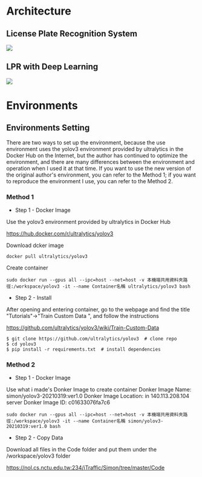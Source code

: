 # Architecture

## License Plate Recognition System
![](https://nol.cs.nctu.edu.tw:234/iTraffic/Simon/raw/763cedc6e4c8d79b363a8c07fd008fc8ef51cee9/Images/%E8%BB%8A%E7%89%8C%E8%BE%A8%E8%AD%98%E6%B5%81%E7%A8%8B%E5%9C%96.PNG)

## LPR with Deep Learning
![](https://nol.cs.nctu.edu.tw:234/iTraffic/Simon/raw/a5cacf48701bd1436f5a43a2e2d1b62564a8449c/Images/LPR_with_Deep_Learning.PNG)

# Environments

## Environments Setting
There are two ways to set up the environment, because the use environment uses the yolov3 environment provided by ultralytics in the Docker Hub on the Internet, but the author has continued to optimize the environment, and there are many differences between the environment and operation when I used it at that time.
If you want to use the new version of the original author's environment, you can refer to the Method 1; if you want to reproduce the environment I use, you can refer to the Method 2.

### Method 1
- Step 1 - Docker Image

Use the yolov3 environment provided by ultralytics in Docker Hub

https://hub.docker.com/r/ultralytics/yolov3

Download dcker image
```
docker pull ultralytics/yolov3
```
Create container

```
sudo docker run --gpus all --ipc=host --net=host -v 本機端共用資料夾路徑:/workspace/yolov3 -it --name Container名稱 ultralytics/yolov3 bash
```

- Step 2 - Install

After opening and entering container, go to the webpage and find the title "Tutorials"->"Train Custom Data ", and follow the instructions

https://github.com/ultralytics/yolov3/wiki/Train-Custom-Data

```
$ git clone https://github.com/ultralytics/yolov3  # clone repo
$ cd yolov3
$ pip install -r requirements.txt  # install dependencies
```

### Method 2
- Step 1 - Docker Image

Use what i made's Donker Image to create container
Donker Image Name: simon/yolov3-20210319:ver1.0
Donker Image Location: in 140.113.208.104 server
Donker Image ID: c01633076fa7c6

```
sudo docker run --gpus all --ipc=host --net=host -v 本機端共用資料夾路徑:/workspace/yolov3 -it --name Container名稱 simon/yolov3-20210319:ver1.0 bash
```

- Step 2 - Copy Data

Download all files in the Code folder and put them under the /workspace/yolov3 folder

https://nol.cs.nctu.edu.tw:234/iTraffic/Simon/tree/master/Code